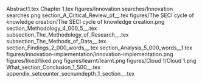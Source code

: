 Abstract1.tex
Chapter 1.tex
figures/Innovation searches/Innovation searches.png
section_A_Critical_Review_of__.tex
figures/The SECI cycle of knowledge creation/The SECI cycle of knowledge creation.png
section_Methodology_4_000_5__.tex
subsection_The_Methodology_of_Research__.tex
subsection_The_Methods_of_Data__.tex
section_Findings_2_000_words__.tex
section_Analysis_5_000_words__1.tex
figures/innovation-implementation/innovation-implementation.png
figures/liked/liked.png
figures/learnt/learnt.png
figures/Cloud 1/Cloud 1.png
What_section_Conclusion_1_500__.tex
appendix_setcounter_secnumdepth_1_section__.tex